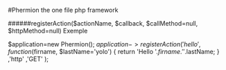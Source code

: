 #Phermion the one file php framework

######registerAction($actionName, $callback, $callMethod=null, $httpMethod=null)
Exemple

$application=new Phermion();
$application->registerAction(
	'hello',
	function($firname, $lastName='yolo') {
		return 'Hello '.$firname.' '.$lastName;
	}
	,'http'
	,'GET'
);

